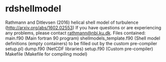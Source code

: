 # rdshellmodel
Rathmann and Ditlevsen (2016) helical shell model of turbulence (http://arxiv.org/abs/1602.02553)
If you have questions or are experiencing any problems, please contact <rathmann@nbi.ku.dk>. 
Files contained:
main.f90                        (Main fortran 90 program)
shellmodels_template.f90        (Shell model definitions (empty containers) to be filled out by the custom pre-compiler setup.pl)
dump.f90                        (NetCDF libraries)
setup.f90                       (Custom pre-compiler)
Makefile                        (Makefile for compiling model)
